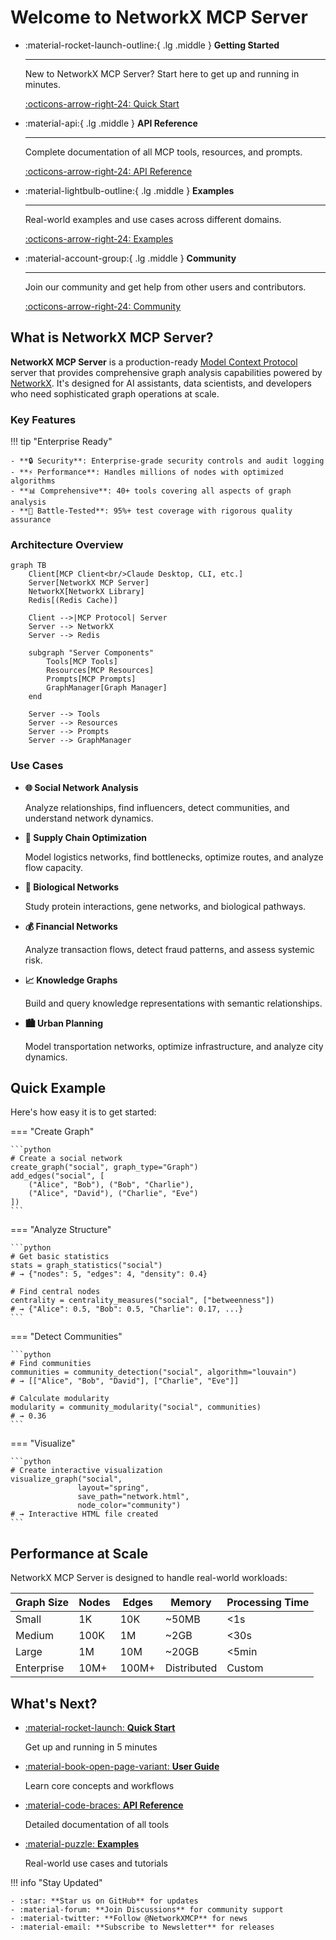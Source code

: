 # Welcome to NetworkX MCP Server

<div class="grid cards" markdown>

-   :material-rocket-launch-outline:{ .lg .middle } __Getting Started__

    ---

    New to NetworkX MCP Server? Start here to get up and running in minutes.

    [:octicons-arrow-right-24: Quick Start](quickstart.md)

-   :material-api:{ .lg .middle } __API Reference__

    ---

    Complete documentation of all MCP tools, resources, and prompts.

    [:octicons-arrow-right-24: API Reference](api/index.md)

-   :material-lightbulb-outline:{ .lg .middle } __Examples__

    ---

    Real-world examples and use cases across different domains.

    [:octicons-arrow-right-24: Examples](examples/social-networks.md)

-   :material-account-group:{ .lg .middle } __Community__

    ---

    Join our community and get help from other users and contributors.

    [:octicons-arrow-right-24: Community](community/support.md)

</div>

## What is NetworkX MCP Server?

**NetworkX MCP Server** is a production-ready [Model Context Protocol](https://github.com/anthropics/mcp) server that provides comprehensive graph analysis capabilities powered by [NetworkX](https://networkx.org/). It's designed for AI assistants, data scientists, and developers who need sophisticated graph operations at scale.

### Key Features

!!! tip "Enterprise Ready"
    
    - **🔒 Security**: Enterprise-grade security controls and audit logging
    - **⚡ Performance**: Handles millions of nodes with optimized algorithms
    - **📊 Comprehensive**: 40+ tools covering all aspects of graph analysis
    - **🧪 Battle-Tested**: 95%+ test coverage with rigorous quality assurance

### Architecture Overview

```mermaid
graph TB
    Client[MCP Client<br/>Claude Desktop, CLI, etc.] 
    Server[NetworkX MCP Server]
    NetworkX[NetworkX Library]
    Redis[(Redis Cache)]
    
    Client -->|MCP Protocol| Server
    Server --> NetworkX
    Server --> Redis
    
    subgraph "Server Components"
        Tools[MCP Tools]
        Resources[MCP Resources]
        Prompts[MCP Prompts]
        GraphManager[Graph Manager]
    end
    
    Server --> Tools
    Server --> Resources
    Server --> Prompts
    Server --> GraphManager
```

### Use Cases

<div class="grid cards" markdown>

-   **🌐 Social Network Analysis**
    
    Analyze relationships, find influencers, detect communities, and understand network dynamics.

-   **🚛 Supply Chain Optimization**
    
    Model logistics networks, find bottlenecks, optimize routes, and analyze flow capacity.

-   **🧬 Biological Networks**
    
    Study protein interactions, gene networks, and biological pathways.

-   **💰 Financial Networks**
    
    Analyze transaction flows, detect fraud patterns, and assess systemic risk.

-   **📈 Knowledge Graphs**
    
    Build and query knowledge representations with semantic relationships.

-   **🏙️ Urban Planning**
    
    Model transportation networks, optimize infrastructure, and analyze city dynamics.

</div>

## Quick Example

Here's how easy it is to get started:

=== "Create Graph"

    ```python
    # Create a social network
    create_graph("social", graph_type="Graph")
    add_edges("social", [
        ("Alice", "Bob"), ("Bob", "Charlie"), 
        ("Alice", "David"), ("Charlie", "Eve")
    ])
    ```

=== "Analyze Structure"

    ```python
    # Get basic statistics
    stats = graph_statistics("social")
    # → {"nodes": 5, "edges": 4, "density": 0.4}
    
    # Find central nodes
    centrality = centrality_measures("social", ["betweenness"])
    # → {"Alice": 0.5, "Bob": 0.5, "Charlie": 0.17, ...}
    ```

=== "Detect Communities"

    ```python
    # Find communities
    communities = community_detection("social", algorithm="louvain")
    # → [["Alice", "Bob", "David"], ["Charlie", "Eve"]]
    
    # Calculate modularity
    modularity = community_modularity("social", communities)
    # → 0.36
    ```

=== "Visualize"

    ```python
    # Create interactive visualization
    visualize_graph("social", 
                   layout="spring",
                   save_path="network.html",
                   node_color="community")
    # → Interactive HTML file created
    ```

## Performance at Scale

NetworkX MCP Server is designed to handle real-world workloads:

| Graph Size | Nodes | Edges | Memory | Processing Time |
|------------|-------|-------|--------|----------------|
| Small | 1K | 10K | ~50MB | <1s |
| Medium | 100K | 1M | ~2GB | <30s |
| Large | 1M | 10M | ~20GB | <5min |
| Enterprise | 10M+ | 100M+ | Distributed | Custom |

## What's Next?

<div class="grid cards" markdown>

-   [:material-rocket-launch: **Quick Start**](quickstart.md)
    
    Get up and running in 5 minutes

-   [:material-book-open-page-variant: **User Guide**](user-guide/concepts.md)
    
    Learn core concepts and workflows

-   [:material-code-braces: **API Reference**](api/index.md)
    
    Detailed documentation of all tools

-   [:material-puzzle: **Examples**](examples/social-networks.md)
    
    Real-world use cases and tutorials

</div>

!!! info "Stay Updated"
    
    - :star: **Star us on GitHub** for updates
    - :material-forum: **Join Discussions** for community support  
    - :material-twitter: **Follow @NetworkXMCP** for news
    - :material-email: **Subscribe to Newsletter** for releases